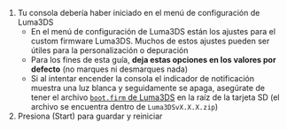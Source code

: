 1. Tu consola debería haber iniciado en el menú de configuración de Luma3DS
   - En el menú de configuración de Luma3DS están los ajustes para el custom firmware Luma3DS. Muchos de estos ajustes pueden ser útiles para la personalización o depuración
   - Para los fines de esta guía, **deja estas opciones en los valores por defecto** (no marques ni desmarques nada)
   - Si al intentar encender la consola el indicador de notificación muestra una luz blanca y seguidamente se apaga, asegúrate de tener el archivo [`boot.firm` de Luma3DS](https://github.com/LumaTeam/Luma3DS/releases/latest) en la raíz de la tarjeta SD (el archivo se encuentra dentro de `Luma3DSvX.X.X.zip`)
2. Presiona (Start) para guardar y reiniciar
